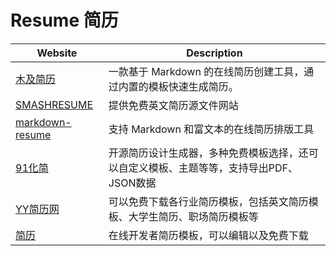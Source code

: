 # Resume 简历

|Website|Description|
|---|---|
|[木及简历](https://www.mujicv.com/)|一款基于 Markdown 的在线简历创建工具，通过内置的模板快速生成简历。|
|[SMASHRESUME](https://smashresume.com/#)|提供免费英文简历源文件网站|
|[markdown-resume](https://resume.mdnice.com/)|支持 Markdown 和富文本的在线简历排版工具|
|[91化简](https://91huajian.cn/)|开源简历设计生成器，多种免费模板选择，还可以自定义模板、主题等等，支持导出PDF、JSON数据|
|[YY简历网](http://www.yyfangchan.com/)|可以免费下载各行业简历模板，包括英文简历模板、大学生简历、职场简历模板等|
|[简历](https://www.developers.pub/resume)|在线开发者简历模板，可以编辑以及免费下载|
